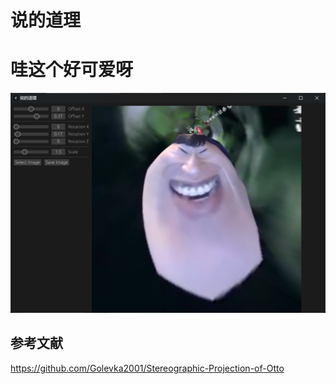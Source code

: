 # 说的道理

# 哇这个好可爱呀

![史](./examples/shi.png)

## 参考文献

https://github.com/Golevka2001/Stereographic-Projection-of-Otto
